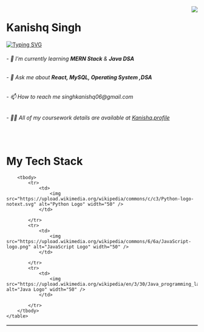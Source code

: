 <img align="right" src="https://visitor-badge.laobi.icu/badge?page_id=KanishqSingh.KanishqSingh" />

<h1>Kanishq Singh</h1>

<a href="https://git.io/typing-svg"><img src="https://readme-typing-svg.demolab.com?font=Fira+Code&pause=500&multiline=true&width=435&lines=Hello+Fellas!+Welcome+to+My+Profile" alt="Typing SVG" /></a>


<h6>- 🌱 I’m currently learning <b>MERN Stack</b> & <b>Java DSA</b></h6>
<h6>- 💬 Ask me about <b>React, MySQL, Operating System ,DSA</b></h6>
<h6>- 📫 How to reach me singhkanishq06@gmail.com</h6>
<h6>- 👨‍💻 All of my coursework details are available at <a href="https://kanishq-portfolio.vercel.app"
>Kanishq.profile</a></h6>

<br/>
<h1>My Tech Stack</h1>
 <table border="1">

        <tbody>
            <tr>
                <td>
                    <img src="https://upload.wikimedia.org/wikipedia/commons/c/c3/Python-logo-notext.svg" alt="Python Logo" width="50" />
                </td>
  
            </tr>
            <tr>
                <td>
                    <img src="https://upload.wikimedia.org/wikipedia/commons/6/6a/JavaScript-logo.png" alt="JavaScript Logo" width="50" />
                </td>
            
            </tr>
            <tr>
                <td>
                    <img src="https://upload.wikimedia.org/wikipedia/en/3/30/Java_programming_language_logo.svg" alt="Java Logo" width="50" />
                </td>
          
            </tr>
        </tbody>
    </table>
